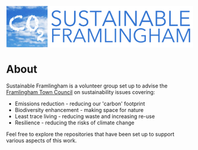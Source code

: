 ![Banner](CO2-LOGO.jpg)

# About
Sustainable Framlingham is a volunteer group set up to advise the [Framlingham Town Council](https://framlingham.com/framlingham-town-council/) on sustainability issues covering:

 * Emissions reduction - reducing our 'carbon' footprint
 * Biodiversity enhancement - making space for nature
 * Least trace living - reducing waste and increasing re-use
 * Resilience - reducing the risks of climate change

Feel free to explore the repositories that have been set up to support various aspects of this work.
